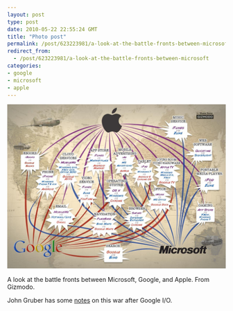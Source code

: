 ```yaml
---
layout: post
type: post
date: 2010-05-22 22:55:24 GMT
title: "Photo post"
permalink: /post/623223981/a-look-at-the-battle-fronts-between-microsoft
redirect_from: 
  - /post/623223981/a-look-at-the-battle-fronts-between-microsoft
categories:
- google
- microsoft
- apple
---
```

![](/assets/images/tumblr_l2os9geYiO1qb098no1_r1_1280.jpg)

A look at the battle fronts between Microsoft, Google, and Apple. From Gizmodo.

John Gruber has some <a href="http://daringfireball.net/2010/05/post_io_thoughts">notes</a> on this war after Google I/O. 
